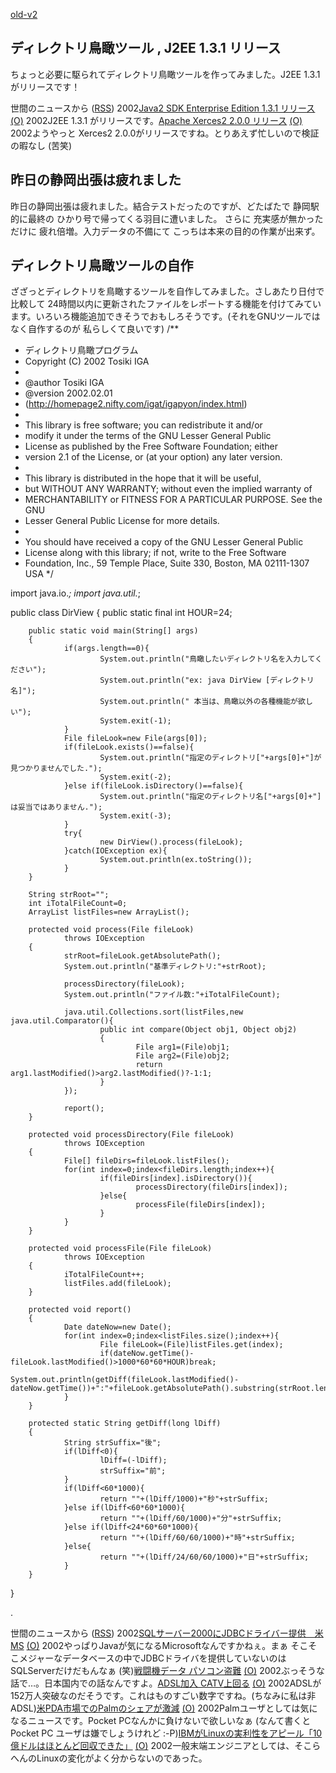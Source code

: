 [old-v2](ig020201-orig.html)

## ディレクトリ鳥瞰ツール , J2EE 1.3.1 リリース

ちょっと必要に駆られてディレクトリ鳥瞰ツールを作ってみました。J2EE 1.3.1 がリリースです！








世間のニュースから ([RSS](ig020201-release.xml)) 2002[Java2 SDK Enterprise Edition 1.3.1 リリース](http://java.sun.com/j2ee/sdk_1.3/) [(O)](http://java.sun.com/j2ee/sdk_1.3/) 2002J2EE 1.3.1 がリリースです。[Apache Xerces2 2.0.0 リリース](http://xml.apache.org/xerces2-j/) [(O)](http://xml.apache.org/xerces2-j/) 2002ようやっと Xerces2 2.0.0がリリースですね。とりあえず忙しいので検証の暇なし (苦笑)

## 昨日の静岡出張は疲れました


昨日の静岡出張は疲れました。結合テストだったのですが、どたばたで 静岡駅的に最終の
ひかり号で帰ってくる羽目に遭いました。
さらに 充実感が無かっただけに 疲れ倍増。入力データの不備にて こっちは本来の目的の作業が出来ず。

## ディレクトリ鳥瞰ツールの自作


ざざっとディレクトリを鳥瞰するツールを自作してみました。さしあたり日付で比較して
24時間以内に更新されたファイルをレポートする機能を付けてみています。いろいろ機能追加できそうでおもしろそうです。(それをGNUツールではなく自作するのが
私らしくて良いです)
/**
 * ディレクトリ鳥瞰プログラム
 * Copyright (C) 2002  Tosiki IGA
 *
 *   @author Tosiki IGA
 *   @version 2002.02.01
 *   (http://homepage2.nifty.com/igat/igapyon/index.html)
 * 
 * This library is free software; you can redistribute it and/or
 * modify it under the terms of the GNU Lesser General Public
 * License as published by the Free Software Foundation; either
 * version 2.1 of the License, or (at your option) any later version.
 * 
 * This library is distributed in the hope that it will be useful,
 * but WITHOUT ANY WARRANTY; without even the implied warranty of
 * MERCHANTABILITY or FITNESS FOR A PARTICULAR PURPOSE.  See the GNU
 * Lesser General Public License for more details.
 * 
 * You should have received a copy of the GNU Lesser General Public
 * License along with this library; if not, write to the Free Software
 * Foundation, Inc., 59 Temple Place, Suite 330, Boston, MA  02111-1307  USA
 */

import java.io.*;
import java.util.*;

public class DirView
{
        public static final int HOUR=24;

        public static void main(String[] args)
        {
                if(args.length==0){
                        System.out.println("鳥瞰したいディレクトリ名を入力してください");
                        System.out.println("ex: java DirView [ディレクトリ名]");
                        System.out.println(" 本当は、鳥瞰以外の各種機能が欲しい");
                        System.exit(-1);
                }
                File fileLook=new File(args[0]);
                if(fileLook.exists()==false){
                        System.out.println("指定のディレクトリ["+args[0]+"]が見つかりませんでした.");
                        System.exit(-2);
                }else if(fileLook.isDirectory()==false){
                        System.out.println("指定のディレクトリ名["+args[0]+"]は妥当ではありません.");
                        System.exit(-3);
                }
                try{
                        new DirView().process(fileLook);
                }catch(IOException ex){
                        System.out.println(ex.toString());
                }
        }

        String strRoot="";
        int iTotalFileCount=0;
        ArrayList listFiles=new ArrayList();

        protected void process(File fileLook)
                throws IOException
        {
                strRoot=fileLook.getAbsolutePath();
                System.out.println("基準ディレクトリ:"+strRoot);

                processDirectory(fileLook);
                System.out.println("ファイル数:"+iTotalFileCount);

                java.util.Collections.sort(listFiles,new java.util.Comparator(){
                        public int compare(Object obj1, Object obj2)
                        {
                                File arg1=(File)obj1;
                                File arg2=(File)obj2;
                                return arg1.lastModified()>arg2.lastModified()?-1:1;
                        }
                });

                report();
        }

        protected void processDirectory(File fileLook)
                throws IOException
        {
                File[] fileDirs=fileLook.listFiles();
                for(int index=0;index<fileDirs.length;index++){
                        if(fileDirs[index].isDirectory()){
                                processDirectory(fileDirs[index]);
                        }else{
                                processFile(fileDirs[index]);
                        }
                }
        }

        protected void processFile(File fileLook)
                throws IOException
        {
                iTotalFileCount++;
                listFiles.add(fileLook);
        }

        protected void report()
        {
                Date dateNow=new Date();
                for(int index=0;index<listFiles.size();index++){
                        File fileLook=(File)listFiles.get(index);
                        if(dateNow.getTime()-fileLook.lastModified()>1000*60*60*HOUR)break;
                        System.out.println(getDiff(fileLook.lastModified()-dateNow.getTime())+":"+fileLook.getAbsolutePath().substring(strRoot.length()+1));
                }
        }

        protected static String getDiff(long lDiff)
        {
                String strSuffix="後";
                if(lDiff<0){
                        lDiff=(-lDiff);
                        strSuffix="前";
                }
                if(lDiff<60*1000){
                        return ""+(lDiff/1000)+"秒"+strSuffix;
                }else if(lDiff<60*60*1000){
                        return ""+(lDiff/60/1000)+"分"+strSuffix;
                }else if(lDiff<24*60*60*1000){
                        return ""+(lDiff/60/60/1000)+"時"+strSuffix;
                }else{
                        return ""+(lDiff/24/60/60/1000)+"日"+strSuffix;
                }
        }
}


.

世間のニュースから ([RSS](ig020201-news.xml)) 2002[SQLサーバー2000にJDBCドライバー提供　米MS](http://www.mainichi.co.jp/digital/solution/archive/200201/30/2.html) [(O)](http://www.mainichi.co.jp/digital/solution/archive/200201/30/2.html) 2002やっぱりJavaが気になるMicrosoftなんですかねぇ。まぁ そこそこメジャーなデータベースの中でJDBCドライバを提供していないのは SQLServerだけだもんなぁ (笑)[戦闘機データ パソコン盗難](http://www.nhk.or.jp/news/2002/02/01/grri840000009xac.html) [(O)](http://www.nhk.or.jp/news/2002/02/01/grri840000009xac.html) 2002ぶっそうな話で…。日本国内での話なんですよ。[ADSL加入 CATV上回る](http://www.nhk.or.jp/news/2002/01/31/grri840000009wr7.html) [(O)](http://www.nhk.or.jp/news/2002/01/31/grri840000009wr7.html) 2002ADSLが152万人突破なのだそうです。これはものすごい数字ですね。(ちなみに私は非ADSL)[米PDA市場でのPalmのシェアが激減](http://www.zdnet.co.jp/news/0202/01/b_0131_02.html) [(O)](http://www.zdnet.co.jp/news/0202/01/b_0131_02.html) 2002Palmユーザとしては気になるニュースです。Pocket PCなんかに負けないで欲しいなぁ (なんて書くと Pocket PC ユーザは嫌でしょうけれど :-P)[IBMがLinuxの実利性をアピール「10億ドルはほとんど回収できた」](http://www.zdnet.co.jp/news/0202/01/b_0131_11.html) [(O)](http://www.zdnet.co.jp/news/0202/01/b_0131_11.html) 2002一般末端エンジニアとしては、そこらへんのLinuxの変化がよく分からないのであった。